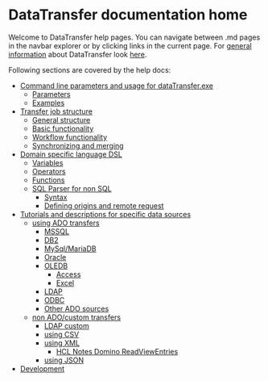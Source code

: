 # DataTransfer documentation home

Welcome to DataTransfer help pages.
You can navigate between .md pages in the navbar explorer or by clicking links in the current page.
For [general information](../../../../) about DataTransfer look [here](../../../../).

Following sections are covered by the help docs:
- [Command line parameters and usage for dataTransfer.exe](datatransfer.exe.md)
	- [Parameters](datatransfer.exe.md#Parameters)
	- [Examples](datatransfer.exe.md#Examples)
- [Transfer job structure](TransferJob.md)
	- [General structure](TransferJob.md#General-structure)
	- [Basic functionality](TransferJob.md#Basic-functionality)
	- [Workflow functionality](TransferJob.md#Workflow-functionality)
	- [Synchronizing and merging](TransferJob.md#Synchronizing-and-merging)
- [Domain specific language DSL](DSL.md)
	- [Variables](DSL.md#Variables)
	- [Operators](DSL.md#Operators)
	- [Functions](DSL.md#Functions)
	- [SQL Parser for non SQL](DSL.md#SQL-Parser-for-non-SQL)
		- [Syntax](DSL.md#Syntax)
		- [Defining origins and remote request](DSL.md#Defining-origins-and-remote-request)
- [Tutorials and descriptions for specific data sources](DataSourceHelpTutorials.md)
	- [using ADO transfers](DataSourceHelpTutorials.md#using-ADO-transfers)
		- [MSSQL](DataSourceHelpTutorials.md#MSSQL)
		- [DB2](DataSourceHelpTutorials.md#DB2)
		- [MySql/MariaDB](DataSourceHelpTutorials.md#MySql/MariaDB)
		- [Oracle](DataSourceHelpTutorials.md#Oracle)
		- [OLEDB](DataSourceHelpTutorials.md#OLEDB)
			- [Access](DataSourceHelpTutorials.md#Access)
			- [Excel](DataSourceHelpTutorials.md#Excel)
		- [LDAP](DataSourceHelpTutorials.md#LDAP)
		- [ODBC](DataSourceHelpTutorials.md#ODBC)
		- [Other ADO sources](DataSourceHelpTutorials.md#Other-ADO-sources)
	- [non ADO/custom transfers](DataSourceHelpTutorials.md#non-ADO/custom-transfer)
		- [LDAP custom](DataSourceHelpTutorials.md#LDAP-custom)
		- [using CSV](DataSourceHelpTutorials.md#CSV)
		- [using XML](DataSourceHelpTutorials.md#XML)
			- [HCL Notes Domino ReadViewEntries](DataSourceHelpTutorials.md#HCL-Notes-Domino-ReadViewEntries)
		- [using JSON](DataSourceHelpTutorials.md#JSON)
- [Development]()
